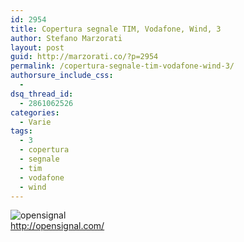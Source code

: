 ```yaml
---
id: 2954
title: Copertura segnale TIM, Vodafone, Wind, 3
author: Stefano Marzorati
layout: post
guid: http://marzorati.co/?p=2954
permalink: /copertura-segnale-tim-vodafone-wind-3/
authorsure_include_css:
  - 
dsq_thread_id:
  - 2861062526
categories:
  - Varie
tags:
  - 3
  - copertura
  - segnale
  - tim
  - vodafone
  - wind
---
```

![opensignal](https://lh6.ggpht.com/5Vlpsx8ZjkfLeLHpiMI79vx7bjU0ca3plMMHLHH0FDTVZisOFFP1RAZCpCe6MWtN9w=w300)   
<a href="http://opensignal.com/" target="_blank">http://opensignal.com/</a>